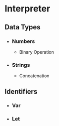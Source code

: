 # Interpreter

## Data Types

- ### Numbers
     - Binary Operation

- ### Strings
     - Concatenation

## Identifiers

- ### Var

- ### Let
